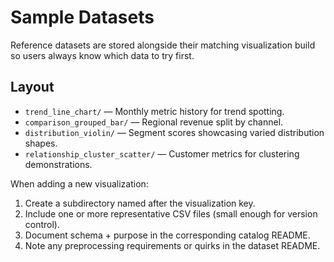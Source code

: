 # Sample Datasets

Reference datasets are stored alongside their matching visualization build so users always know which data to try first.

## Layout
- `trend_line_chart/` — Monthly metric history for trend spotting.
- `comparison_grouped_bar/` — Regional revenue split by channel.
- `distribution_violin/` — Segment scores showcasing varied distribution shapes.
- `relationship_cluster_scatter/` — Customer metrics for clustering demonstrations.

When adding a new visualization:
1. Create a subdirectory named after the visualization key.
2. Include one or more representative CSV files (small enough for version control).
3. Document schema + purpose in the corresponding catalog README.
4. Note any preprocessing requirements or quirks in the dataset README.
